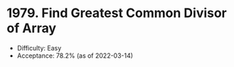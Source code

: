 # 1979. Find Greatest Common Divisor of Array
- Difficulty: Easy
- Acceptance: 78.2% (as of 2022-03-14)
